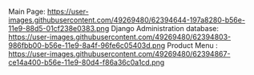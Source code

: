 Main Page:
https://user-images.githubusercontent.com/49269480/62394644-197a8280-b56e-11e9-88d5-01cf238e0383.png
Django Administration database:
https://user-images.githubusercontent.com/49269480/62394803-986fbb00-b56e-11e9-8a4f-96fe6c05403d.png
Product Menu :
https://user-images.githubusercontent.com/49269480/62394867-ce14a400-b56e-11e9-80d4-f86a36c0a1cd.png

